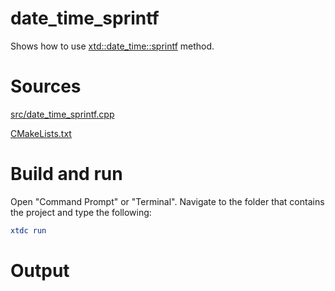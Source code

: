 # date_time_sprintf

Shows how to use [xtd::date_time::sprintf](https://codedocs.xyz/gammasoft71/xtd/classxtd_1_1date__time.html#aa21e25167da0cf2593175b48cf1a82d0) method.

# Sources

[src/date_time_sprintf.cpp](src/date_time_sprintf.cpp)

[CMakeLists.txt](CMakeLists.txt)

# Build and run

Open "Command Prompt" or "Terminal". Navigate to the folder that contains the project and type the following:

```cmake
xtdc run
```

# Output

```
```
